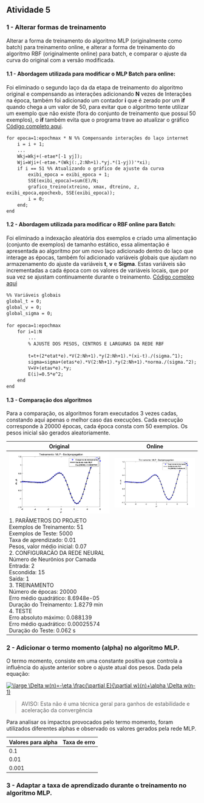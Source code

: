 
## Atividade 5
### 1 - Alterar formas de treinamento
Alterar a forma de treinamento do algoritmo MLP (originalmente como batch) para treinamento online, e alterar a forma de treinamento do algoritmo RBF (originalmente online) para batch, e comparar o ajuste da curva do original com a versão modificada.


#### 1.1 - Abordagem utilizada para modificar o MLP Batch para online: 

Foi eliminado o segundo laço da da etapa de treinamento do algoritmo original e compensando as interações adicionando **N** vezes de Interações na época, também foi adicionado um contador **i** que é zerado por um **if** quando chega a um valor de 50, para evitar que o algoritmo tente utilizar um exemplo que não existe (fora do conjunto de treinamento que possuí 50 exemplos), o **if** também evita que o programa trave ao atualizar o gráfico [Código completo aqui](https://github.com/JoseRaimundo/mestrado_ia/blob/master/05-aprendizado_online_batch/MLPBackpropagationOnline.m). 

    for epoca=1:epochmax * N %% Compensando interações do laço internet
		i = i + 1;
		...
		Wkj=Wkj+(-etae*[-1 yj]);
		Wji=Wji+(-etae.*(Wkj(:,2:Nh+1).*yj.*(1-yj))'*xi);
		if i == 51 %% Atualizando o gráfico de ajuste da curva
			exibi_epoca = exibi_epoca + 1;
			SSE(exibi_epoca)=sum(E)/N;
			grafico_treino(xtreino, xmax, dtreino, z, exibi_epoca,epochexb, SSE(exibi_epoca));
			i = 0;
		end;
	end


#### 1.2 - Abordagem utilizada para modificar o RBF online para Batch: 
Foi eliminado a indexação aleatória dos exemplos e criado uma alimentação (conjunto de exemplos) de tamanho estático, essa alimentação é apresentada ao algoritmo por um novo laço adicionado dentro do laço que interage as épocas, também foi adicionado variáveis globais que ajudam no armazenamento do ajuste da variáveis **t**, **v** e **Sigma**. Estas variáveis são incrementadas a cada época com os valores de variáveis locais, que por sua vez se ajustam continuamente durante o treinamento. [Código compleo aqui](https://github.com/JoseRaimundo/mestrado_ia/blob/master/05-aprendizado_online_batch/rbf_batch.m)

	%% Variáveis globais
	global_t = 0;
	global_v = 0;
	global_sigma = 0;

	for epoca=1:epochmax
		for i=1:N
			...
			% AJUSTE DOS PESOS, CENTROS E LARGURAS DA REDE RBF

			t=t+(2*etat*e).*V(2:Nh+1).*y(2:Nh+1).*(xi-t)./(sigma.^1);
			sigma=sigma+(etas*e).*V(2:Nh+1).*y(2:Nh+1).*norma./(sigma.^2);
			V=V+(etav*e).*y;
			E(i)=0.5*e^2;
		end
	end


#### 1.3 - Comparação dos algoritmos

Para a comparação, os algoritmos foram executados 3 vezes cadas, constando aqui apenas o melhor caso das execuções. Cada execução corresponde à 20000 épocas, cada época consta com 50 exemplos. Os pesos inicial são gerados aleatoriamente. 

|Original  | Online |
|--|--|
|![enter image description here](https://github.com/JoseRaimundo/mestrado_ia/blob/master/05-aprendizado_online_batch/img/mlp_original.png?raw=true)  | ![enter image description here](https://github.com/JoseRaimundo/mestrado_ia/blob/master/05-aprendizado_online_batch/img/mlp_online.png?raw=true) |
|1. PARÂMETROS DO PROJETO<br>Exemplos de Treinamento: 51<br>Exemplos de Teste: 5000<br>Taxa de aprendizado: 0.01<br>Pesos, valor médio inicial: 0.07<br>2. CONFIGURACÄO DA REDE NEURAL<br>   Número de Neurönios por Camada<br>   Entrada:      2<br>   Escondida: 15<br>   Saída:          1<br>3. TREINAMENTO<br>   Número de épocas: 20000<br>   Erro médio quadrático: 8.6948e-05<br>   Duraçäo do Treinamento: 1.8279 min<br>4. TESTE<br>   Erro absoluto máximo: 0.088139<br>   Erro médio quadrático: 0.00025574<br>   Duraçäo do Teste: 0.062 s<br>||



### 2 - Adicionar o termo momento (alpha) no algoritmo MLP.

O termo momento, consiste em uma constante positiva que controla a influência do ajuste anterior sobre o ajuste atual dos pesos. Dada pela equação:

<a href="https://www.codecogs.com/eqnedit.php?latex=\large&space;\Delta&space;w(n)=-\eta&space;\frac{\partial&space;E}{\partial&space;w}(n)&plus;\alpha&space;\Delta&space;w(n-1)" target="_blank"><img src="https://latex.codecogs.com/gif.latex?\large&space;\Delta&space;w(n)=-\eta&space;\frac{\partial&space;E}{\partial&space;w}(n)&plus;\alpha&space;\Delta&space;w(n-1)" title="\large \Delta w(n)=-\eta \frac{\partial E}{\partial w}(n)+\alpha \Delta w(n-1)" /></a>

> AVISO: Esta não é uma técnica geral para ganhos de estabilidade e aceleração da convergência

Para analisar os impactos provocados pelo termo momento, foram utilizados diferentes alphas e observado os valores gerados pela rede MLP.

| Valores para alpha | Taxa de erro |
|--|--|
| 0.1 |  |
| 0.01 |  |
| 0.001 |  |

### 3 - Adaptar a taxa de aprendizado durante o treinamento no algoritmo MLP.



